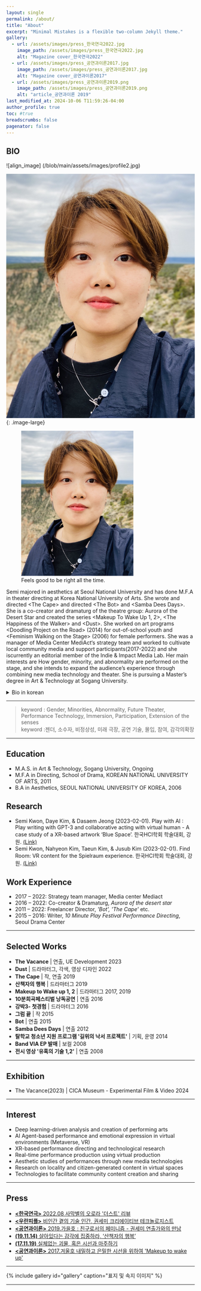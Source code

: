```yaml
---
layout: single
permalink: /about/
title: "About"
excerpt: "Minimal Mistakes is a flexible two-column Jekyll theme."
gallery:
  - url: /assets/images/press_한국연극2022.jpg
    image_path: /assets/images/press_한국연극2022.jpg
    alt: "Magazine cover_한국연극2022"
  - url: /assets/images/press_공연과이론2017.jpg
    image_path: /assets/images/press_공연과이론2017.jpg
    alt: "Magazine cover_공연과이론2017"
  - url: /assets/images/press_공연과이론2019.png
    image_path: /assets/images/press_공연과이론2019.png
    alt: "article_공연과이론 2019"
last_modified_at: 2024-10-06 T11:59:26-04:00
author_profile: true
toc: #true
breadscrumbs: false
pagenator: false
---
```



## BIO
![align_image] (/blob/main/assets/images/profile2.jpg)

![profile_image](/assets/images/profile2.jpg){: .image-large}


<figure style="width: 300px" class="align-right">
  <img src="/assets/images/profile2.jpg" alt="">
  <figcaption>Feels good to be right all the time.</figcaption>
</figure> 

Semi majored in aesthetics at Seoul National University and has done M.F.A in theater directing at Korea National University of Arts. She wrote and directed \<The Cape\> and directed \<The Bot\> and \<Samba Dees Days\>. She is a co-creator and dramaturg of the theatre group: Aurora of the Desert Star and created the series \<Makeup To Wake Up 1, 2\>, \<The Happiness of the Walker\> and \<Dust\>. She worked on art programs \<Doodling Project on the Road\> (2014) for out-of-school youth and \<Feminism Walking on the Stage\> (2006) for female performers.
She was a manager of Media Center MediAct‘s strategy team and worked to cultivate local community media and support participants(2017-2022) and she iscurrently an editorial member of the Indie & Impact Media Lab. 
Her main interests are How gender, minority, and abnormality are performed on the stage, and she intends to expand the audience’s experience through combining new media technology and theater.  She is pursuing a Master’s degree in Art & Technology at Sogang University.


<details>
<summary>Bio in korean</summary>
<div markdown="1">       

권세미는 연극연출가, 드라마터그 및 극작가이다. 서울대학교에서 미학을, 한국예술종합학교 전문사에서 연극연출을 전공하였다. '망토'를 쓰고 연출했고, 그 외에도 , '봇','samba dees days'등을 연출했다. 그녀는 현재 공동창작집단인 ‘사막별의오로라’에서 '메이크업투웨이크업 1,2','산책자의 행복','더스트' 등의 공동창작 및 드라마터그를 맡았다. 또한 탈학교 청소년을 위한 예술 프로그램'길 위의 낙서 프로젝트'(2014), 여성 공연인을 위한 '무대를 활보하는 여성주의'(2006)를 기획했다.    
2017~2022 영상미디어센터에서 전략사업팀장으로 근무하면서 지역 공동체미디어 지원, 마을미디어 생태계 조성 사업을 운영하, 지역 커뮤니티 미디어를 육성하고 참여자를 지원하는 일을 했으며, 현재 인디&임팩트미디어 뉴스레터 편집위원이다.  

그녀의 주요 관심사는 젠더, 소수자, 비정상성이 무대에서 수행되는 방식이며, 뉴미디어 기술과 극장의 결합을 통해 관객의 경험을 강화하고 관객의 범주를 확장하고자 한다. 현재 서강대학교 대학원에서 아트&테크놀로지를 공부하고 있다.

</div>
</details>

---

> keyword : Gender, Minorities, Abnormality, Future Theater, Performance Technology, Immersion, Participation, Extension of the senses   
keyword :젠더, 소수자, 비정상성, 미래 극장, 공연 기술, 몰입, 참여, 감각의확장

---

  

## Education
- M.A.S. in Art & Technology, Sogang University, Ongoing
- M.F.A in Directing, School of Drama, KOREAN NATIONAL UNIVERSITY OF ARTS, 2011
- B.A in Aesthetics, SEOUL NATIONAL UNIVERSITY OF KOREA, 2006

  
## Research
- Semi Kwon, Daye Kim, & Dasaem Jeong (2023-02-01). Play with AI : Play writing with GPT-3 and collaborative acting with virtual human - A case study of a XR-based artwork ‘Blue Space’. 한국HCI학회 학술대회, 강원. [(Link)](https://www.dbpia.co.kr/journal/articleDetail?nodeId=NODE11229896)
- Semi Kwon, Nahyeon Kim, Taeun Kim, & Jusub Kim (2023-02-01). Find Room: VR content for the Spielraum experience. 한국HCI학회 학술대회, 강원. [(Link)](https://www.dbpia.co.kr/journal/articleDetail?nodeId=NODE11229885)


## Work Experience
- 2017 – 2022: Strategy team manager, Media center Mediact
- 2016 – 2022: Co-creator & Dramaturg, *Aurora of the desert star*
- 2011 – 2022: Freelancer Director, *'Bot', 'The Cape'* etc.
- 2015 – 2016: Writer, *10 Minute Play Festival Performance Directing*, Seoul Drama Center
  
  
---
## Selected Works
- **The Vacance** \| 연출, UE Development 2023
- **Dust** \| 드라마터그, 각색, 영상 디자인 2022
- **The Cape** \| 작, 연출 2019
- **산책자의 행복** \| 드라마터그 2019
- **Makeup to Wake up 1, 2** \| 드라마터그 2017, 2019
- **10분희곡페스티벌 낭독공연** \| 연출 2016
- **강박3- 첫경험** \| 드라마터그 2016
- **그럼 끝** \| 작 2015
- **Bot** \| 연출 2015
- **Samba Dees Days** \| 연출 2012
- **탈학교 청소년 지원 프로그램 '길위의 낙서 프로젝트'** \| 기획, 운영 2014
- **Band VIA EP 발매** \| 보컬 2008
- **전시 영상 '유혹의 기술 1,2'** \| 연출 2008
---

## Exhibition
- The Vacance(2023) \| CICA Museum - Experimental Film & Video 2024

---

## Interest
- Deep learning-driven analysis and creation of performing arts
- AI Agent-based performance and emotional expression in virtual environments (Metaverse, VR)
- XR-based performance directing and technological research
- Real-time performance production using virtual production
- Aesthetic studies of performances through new media technologies
- Research on locality and citizen-generated content in virtual spaces
- Technologies to facilitate community content creation and sharing

---
## Press
- [**\<한국연극\>** 2022.08 사막별의 오로라 '더스트' 리뷰](http://ktheater.bravod.co.kr/sub2_1_view.html?year=2022&pid=10901&page=&search_type=&search_txt=)
- [**\<우란피플\>** 비인간 곁의 기술 인간, 권세미 크리에이티브 테크놀로지스트](http://www.wooranfdn.org/notice/inside_view.jsp?idx=210)
- [**\<공연과이론\>** 2019.가을호 : 친구로서의 페미니즘 - 권세미 연출가와의 만남](https://nightgliders.postype.com/post/8576787)
- [**(19.11.14)** 살아있다는 감각에 집중하라, ‘산책자의 행복’](http://m.kyeongin.com/view.php?key=20191113010004178)
- [**(17.11.19)** 실체없는 괴물, 혹은 시선과 마주하기](https://www.sfac.or.kr/site/theater/WZ020400/webzine_view.do?wtIdx=11488)
- [**\<공연과이론\>** 2017.겨울호 내밀하고 은밀한 시선을 위하여 'Makeup to wake up'](https://www.dbpia.co.kr/journal/articleDetail?nodeId=NODE07295490)
  
---

{% include gallery id="gallery"  caption="표지 및 속지 이미지" %}

---
